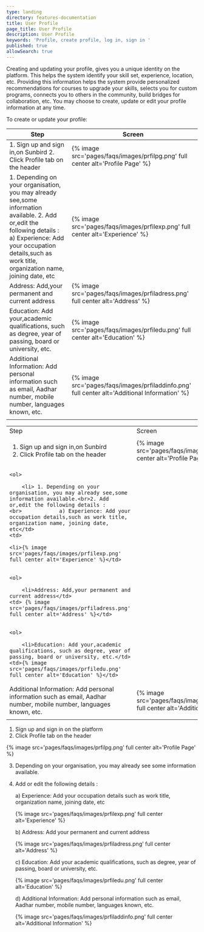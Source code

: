 ```yaml
---
type: landing
directory: features-documentation
title: User Profile
page_title: User Profile
description: User Profile
keywords: 'Profile, create profile, log in, sign in '
published: true
allowSearch: true
---
```


Creating and updating your profile, gives you a unique identity on the platform. This helps the system identify your skill set, experience, location, etc. Providing this information helps the system provide personalized recommendations for courses to upgrade your skills, selects you for custom programs, connects you to others in the community, build bridges for collaboration, etc. You may choose to create, update or edit your profile information at any time.

To create or update your profile:

| Step                                                                                                                                                                                                                                              | Screen                                                                                        |
|---------------------------------------------------------------------------------------------------------------------------------------------------------------------------------------------------------------------------------------------------|-----------------------------------------------------------------------------------------------|
| 1. Sign up and sign in,on Sunbird 2. Click Profile tab on the header                                                                                                                                                                              | {% image src='pages/faqs/images/prfilpg.png' full center alt='Profile Page' %}                |
| 1. Depending on your organisation, you may already see,some information available. 2. Add or,edit the following details :                     a) Experience: Add your occupation details,such as work title, organization name, joining date, etc | {% image src='pages/faqs/images/prfilexp.png' full center alt='Experience' %}                 |
| Address: Add,your permanent and current address                                                                                                                                                                                                   | {% image src='pages/faqs/images/prfiladress.png' full center alt='Address' %}                 |
| Education: Add your,academic qualifications, such as degree, year of passing, board or university, etc.                                                                                                                                           | {% image src='pages/faqs/images/prfiledu.png' full center alt='Education' %}                  |
| Additional Information: Add personal information such as email, Aadhar number, mobile number, languages known, etc.                                                                                                                               | {% image src='pages/faqs/images/prfiladdinfo.png' full center alt='Additional Information' %} |
|                                                                                                                                                                                                                                                   |                                                                                               |


<table class="table table-img">

  <tr>
    <td>Step</td>
    <td>Screen</td>
  </tr>
  <tr>
    <td>
	<ol>
		<li>Sign up and sign in,on Sunbird</li>
		<li>Click Profile tab on the header</li>
	</ol>
	</td>
    <td>{% image src='pages/faqs/images/prfilpg.png' full center alt='Profile Page' %}</td>
  </tr>
  <tr>
    <td>
	
	<ol>
		
		<li> 1. Depending on your organisation, you may already see,some information available.<br>2. Add or,edit the following details :        <br>            a) Experience: Add your occupation details,such as work title, organization name, joining date, etc</td>
    <td>
	
	<li>{% image src='pages/faqs/images/prfilexp.png' full center alt='Experience' %}</td>
  </tr>
  <tr>
    <td>
	
	<ol>
		
		<li>Address: Add,your permanent and current address</td>
    <td> {% image src='pages/faqs/images/prfiladress.png' full center alt='Address' %}</td>
  </tr>
  <tr>
    <td>
	
	<ol>
		
		<li>Education: Add your,academic qualifications, such as degree, year of passing, board or university, etc.</td>
    <td>{% image src='pages/faqs/images/prfiledu.png' full center alt='Education' %}</td>
  </tr>
  <tr>
    <td class="tg-yw4l">Additional Information: Add personal information such as email, Aadhar number, mobile number, languages known, etc.</td>
    <td class="tg-yw4l">{% image src='pages/faqs/images/prfiladdinfo.png' full center alt='Additional Information' %}</td>
  </tr>
  <tr>
    <td class="tg-yw4l"></td>
    <td class="tg-yw4l"></td>
  </tr>
</table>








1. Sign up and sign in  on the platform
2. Click Profile tab on the header 

{% image src='pages/faqs/images/prfilpg.png' full center alt='Profile Page' %}

3. Depending on your organisation, you may already see  some information available.
4. Add or edit the following details :

	a) Experience: Add your occupation details  such as work title, organization name, joining date, etc

	{% image src='pages/faqs/images/prfilexp.png' full center alt='Experience' %}

	b) Address: Add  your permanent and current address

	{% image src='pages/faqs/images/prfiladress.png' full center alt='Address' %}

	c) Education: Add your  academic qualifications, such as degree, year of passing, board or university, etc.

	{% image src='pages/faqs/images/prfiledu.png' full center alt='Education' %}

	d) Additional Information: Add personal information such as email, Aadhar number, mobile number, languages known, etc.

	{% image src='pages/faqs/images/prfiladdinfo.png' full center alt='Additional Information' %}
